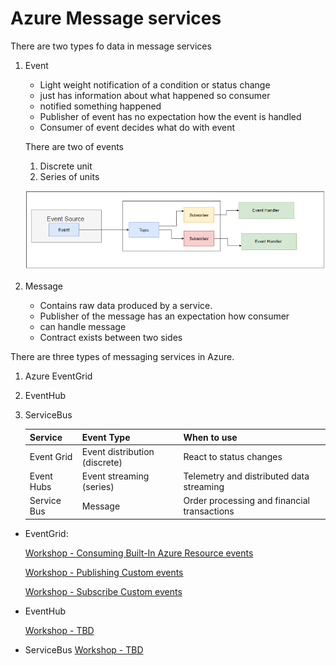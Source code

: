 # Azure Message services 

There are two types fo data in message services 

1. Event

   - Light weight notification of a condition or status change 
   - just has information about what happened so consumer 
   - notified something happened 
   - Publisher of event has no expectation how the event is handled 
   - Consumer of event  decides what do with event 

    There are  two of events  
      1. Discrete unit
      2.  Series of units
      
   ![EventFlow.png](https://github.com/KollaRajesh/aztd-AzureMessagingServices/blob/master/EventGrid/PicsForNotes/EventFlow.png)


2. Message

   - Contains raw data  produced by  a  service.
   - Publisher of the message has an expectation how consumer
   - can handle message
   - Contract exists between two sides

There are three types of messaging services in Azure.

  1. Azure EventGrid 
  2. EventHub
  3. ServiceBus


        Service	|        Event Type              |	           When to use
      ------------|--------------------------------|-------------------------------------------
      Event Grid  | Event distribution (discrete)  |   React to status changes
      Event Hubs  | Event streaming (series)	     | Telemetry and distributed data streaming
      Service Bus | Message	                     | Order processing and financial transactions



- EventGrid:

    [Workshop - Consuming Built-In Azure Resource events](https://github.com/KollaRajesh/aztd-AzureMessagingServices/tree/master/EventGrid/1.ConsumingBuilt-In%20Azure%20Resource%20events)
    
    [Workshop - Publishing Custom events](https://github.com/KollaRajesh/aztd-AzureMessagingServices/tree/master/EventGrid/2.PublishingCustomEvents)
  
    [Workshop - Subscribe Custom events](https://github.com/KollaRajesh/aztd-AzureMessagingServices/tree/master/EventGrid/3.SubscribeCustomEvents)

- EventHub
 
    [Workshop - TBD](#)

- ServiceBus
    [Workshop - TBD](#)
